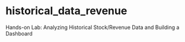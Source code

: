 # historical_data_revenue
Hands-on Lab: Analyzing Historical Stock/Revenue Data and Building a Dashboard
